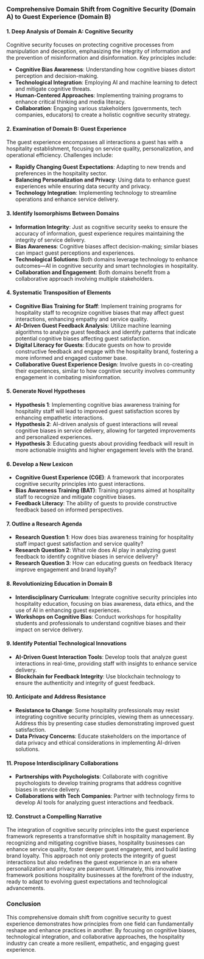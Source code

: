### Comprehensive Domain Shift from Cognitive Security (Domain A) to Guest Experience (Domain B)

#### 1. Deep Analysis of Domain A: Cognitive Security
Cognitive security focuses on protecting cognitive processes from manipulation and deception, emphasizing the integrity of information and the prevention of misinformation and disinformation. Key principles include:
- **Cognitive Bias Awareness**: Understanding how cognitive biases distort perception and decision-making.
- **Technological Integration**: Employing AI and machine learning to detect and mitigate cognitive threats.
- **Human-Centered Approaches**: Implementing training programs to enhance critical thinking and media literacy.
- **Collaboration**: Engaging various stakeholders (governments, tech companies, educators) to create a holistic cognitive security strategy.

#### 2. Examination of Domain B: Guest Experience
The guest experience encompasses all interactions a guest has with a hospitality establishment, focusing on service quality, personalization, and operational efficiency. Challenges include:
- **Rapidly Changing Guest Expectations**: Adapting to new trends and preferences in the hospitality sector.
- **Balancing Personalization and Privacy**: Using data to enhance guest experiences while ensuring data security and privacy.
- **Technology Integration**: Implementing technology to streamline operations and enhance service delivery.

#### 3. Identify Isomorphisms Between Domains
- **Information Integrity**: Just as cognitive security seeks to ensure the accuracy of information, guest experience requires maintaining the integrity of service delivery.
- **Bias Awareness**: Cognitive biases affect decision-making; similar biases can impact guest perceptions and experiences.
- **Technological Solutions**: Both domains leverage technology to enhance outcomes—AI in cognitive security and smart technologies in hospitality.
- **Collaboration and Engagement**: Both domains benefit from a collaborative approach involving multiple stakeholders.

#### 4. Systematic Transposition of Elements
- **Cognitive Bias Training for Staff**: Implement training programs for hospitality staff to recognize cognitive biases that may affect guest interactions, enhancing empathy and service quality.
- **AI-Driven Guest Feedback Analysis**: Utilize machine learning algorithms to analyze guest feedback and identify patterns that indicate potential cognitive biases affecting guest satisfaction.
- **Digital Literacy for Guests**: Educate guests on how to provide constructive feedback and engage with the hospitality brand, fostering a more informed and engaged customer base.
- **Collaborative Guest Experience Design**: Involve guests in co-creating their experiences, similar to how cognitive security involves community engagement in combating misinformation.

#### 5. Generate Novel Hypotheses
- **Hypothesis 1**: Implementing cognitive bias awareness training for hospitality staff will lead to improved guest satisfaction scores by enhancing empathetic interactions.
- **Hypothesis 2**: AI-driven analysis of guest interactions will reveal cognitive biases in service delivery, allowing for targeted improvements and personalized experiences.
- **Hypothesis 3**: Educating guests about providing feedback will result in more actionable insights and higher engagement levels with the brand.

#### 6. Develop a New Lexicon
- **Cognitive Guest Experience (CGE)**: A framework that incorporates cognitive security principles into guest interactions.
- **Bias Awareness Training (BAT)**: Training programs aimed at hospitality staff to recognize and mitigate cognitive biases.
- **Feedback Literacy**: The ability of guests to provide constructive feedback based on informed perspectives.

#### 7. Outline a Research Agenda
- **Research Question 1**: How does bias awareness training for hospitality staff impact guest satisfaction and service quality?
- **Research Question 2**: What role does AI play in analyzing guest feedback to identify cognitive biases in service delivery?
- **Research Question 3**: How can educating guests on feedback literacy improve engagement and brand loyalty?

#### 8. Revolutionizing Education in Domain B
- **Interdisciplinary Curriculum**: Integrate cognitive security principles into hospitality education, focusing on bias awareness, data ethics, and the use of AI in enhancing guest experiences.
- **Workshops on Cognitive Bias**: Conduct workshops for hospitality students and professionals to understand cognitive biases and their impact on service delivery.

#### 9. Identify Potential Technological Innovations
- **AI-Driven Guest Interaction Tools**: Develop tools that analyze guest interactions in real-time, providing staff with insights to enhance service delivery.
- **Blockchain for Feedback Integrity**: Use blockchain technology to ensure the authenticity and integrity of guest feedback.

#### 10. Anticipate and Address Resistance
- **Resistance to Change**: Some hospitality professionals may resist integrating cognitive security principles, viewing them as unnecessary. Address this by presenting case studies demonstrating improved guest satisfaction.
- **Data Privacy Concerns**: Educate stakeholders on the importance of data privacy and ethical considerations in implementing AI-driven solutions.

#### 11. Propose Interdisciplinary Collaborations
- **Partnerships with Psychologists**: Collaborate with cognitive psychologists to develop training programs that address cognitive biases in service delivery.
- **Collaborations with Tech Companies**: Partner with technology firms to develop AI tools for analyzing guest interactions and feedback.

#### 12. Construct a Compelling Narrative
The integration of cognitive security principles into the guest experience framework represents a transformative shift in hospitality management. By recognizing and mitigating cognitive biases, hospitality businesses can enhance service quality, foster deeper guest engagement, and build lasting brand loyalty. This approach not only protects the integrity of guest interactions but also redefines the guest experience in an era where personalization and privacy are paramount. Ultimately, this innovative framework positions hospitality businesses at the forefront of the industry, ready to adapt to evolving guest expectations and technological advancements.

### Conclusion
This comprehensive domain shift from cognitive security to guest experience demonstrates how principles from one field can fundamentally reshape and enhance practices in another. By focusing on cognitive biases, technological integration, and collaborative approaches, the hospitality industry can create a more resilient, empathetic, and engaging guest experience.